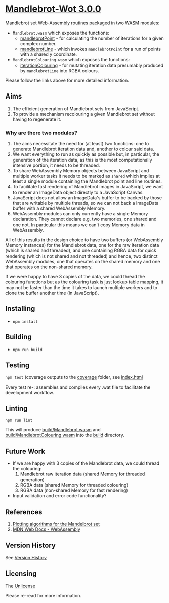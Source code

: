 # [Mandlebrot-Wot 3.0.0](https://github.com/chrisdenman/mandlebrot-wot)

Mandlebrot set Web-Assembly routines packaged in two [WASM](https://webassembly.org/) modules:

- `Mandlebrot.wasm` which exposes the functions:
    - [mandlebrotPoint](src/Mandlebrot.wat) - for calculating the number of iterations for a given complex number.
    - [mandlebrotLine](src/Mandlebrot.wat) - which invokes `mandlebrotPoint` for a run of points with a shared y
      coordinate.
- `MandlebrotColouring.wasm` which exposes the functions:
    - [iterationColouring](src/MandlebrotColouring.wat) - for mutating iteration data presumably produced
      by `mandlebrotLine` into RGBA colours.

Please follow the links above for more detailed information.

## Aims

1. The efficient generation of Mandlebrot sets from JavaScript.
2. To provide a mechanism recolouring a given Mandlebrot set without having to regenerate it.

### Why are there two modules?

1. The aims necessitate the need for (at least) two functions: one to generate Mandlebrot iteration data and, another to
   colour said data.
2. We want everything to run as quickly as possible but, in particular, the generation of the iteration data, as this is
   the most computationally intensive portion, it needs to be threaded.
3. To share WebAssembly Memory objects between JavaScript and multiple worker tasks it needs to be marked as `shared`
   which implies at least a single module containing the Mandlebrot point and line routines.
4. To facilitate fast rendering of Mandlebrot images in JavaScript, we want to render an ImageData object directly to a
   JavaScript Canvas.
5. JavaScript does not allow an ImageData's buffer to be backed by those that are writable by multiple threads, so we
   can
   not back a ImageData buffer with a shared WebAssembly Memory.
6. WebAssembly modules can only currently have a single Memory declaration. They cannot declare e.g. two memories, one
   shared and one not. In particular this means we can't copy Memory data in WebAssembly.

All of this results in the design choice to have two buffers (or WebAssembly Memory instances)
for the Mandlebrot data, one for the raw iteration data (which is shared and threaded), and one containing RGBA data for
quick rendering (which is not shared and not threaded) and hence, two distinct WebAssembly modules, one that operates on
the shared memory and one that operates on the non-shared memory.

If we were happy to have 3 copies of the data, we could thread the colouring functions but as the colouring task is just
lookup table mapping, it may not be faster than the time it takes to launch multiple workers and to clone the buffer
another time (in JavaScript).

## Installing

- `npm install`

## Building

- `npm run build`

## Testing

`npm test` (coverage outputs to the [coverage](coverage) folder, see [index.html](./coverage/lcov-report/index.html)

Every test re-: assembles and compiles every .wat file to facilitate the development workflow.

## Linting

`npm run lint`

This will produce [build/Mandlebrot.wasm](build/Mandlebrot.wasm)
and [build/MandlebrotColouring.wasm](build/MandlebrotColouring.wasm) into the [build](./build) directory.

## Future Work

- If we are happy with 3 copies of the Mandlebrot data, we could thread the colouring:
    1. Mandlebrot raw iteration data (shared Memory for threaded generation)
    2. RGBA data (shared Memory for threaded colouring)
    3. RGBA data (non-shared Memory for fast rendering)
- Input validation and error code functionality?

## References

1. [Plotting algorithms for the Mandelbrot set](https://en.wikipedia.org/wiki/Plotting_algorithms_for_the_Mandelbrot_set)
2. [MDN Web Docs - WebAssembly ](https://developer.mozilla.org/en-US/docs/WebAssembly)

## Version History

See [Version History](./VERSIONS.md)

## Licensing

The [Unlicense](https://unlicense.org/)

Please re-read for more information.